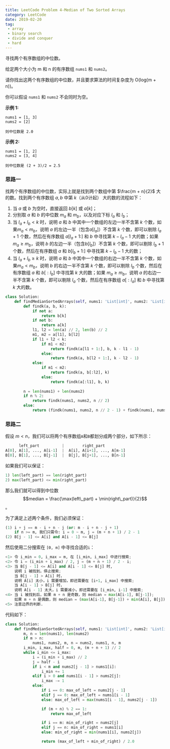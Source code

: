 ```yaml
---
title: LeetCode Problem 4-Median of Two Sorted Arrays
category: LeetCode
date: 2019-02-20
tag:
 - array
 - binary search
 - divide and conquer
 - hard
---
```


寻找两个有序数组的中位数。

给定两个大小为 m 和 n 的有序数组 `nums1` 和 `nums2`。

请你找出这两个有序数组的中位数，并且要求算法的时间复杂度为 O(log(m + n))。

你可以假设 `nums1` 和 `nums2` 不会同时为空。

**示例 1:**

```
nums1 = [1, 3]
nums2 = [2]

则中位数是 2.0
```

**示例 2:**

```
nums1 = [1, 2]
nums2 = [3, 4]

则中位数是 (2 + 3)/2 = 2.5
```

<!-- more -->

### 思路一

找两个有序数组的中位数，实际上就是找到两个数组中第 $\frac{m + n}{2}$ 大的数。找到两个有序数组 $a, b$ 中第 $k$（从0计起） 大的数的流程如下：

1. 当 $a$ 或 $b$ 为空时，直接返回 $b[k]$ 或 $a[k]$；
2. 分别取 $a$ 和 $b$ 的中位数 $m_a$ 和 $m_b$，以及对应下标 $l_a$ 和 $l_b$；
3. 当 $l_a + l_b < k$ 时，说明 $a$ 和 $b$ 中其中一个数组的左边一半不含第 $k$ 个数，如果$m_a < m_b$，说明 $a$ 的左边一半（包含$a[l_a]$）不含第 $k$ 个数，即可以剔除 $l_a + 1$ 个数，然后在有序数组 $a[l_a+1:]$ 和 $b$ 中寻找第 $k-l_a-1$ 大的数；如果 $m_a \ge m_b$，说明 $b$ 的左边一半（包含$b[l_b]$）不含第 $k$ 个数，即可以剔除 $l_b + 1$ 个数，然后在有序数组 $a$ 和 $b[l_b+1:]$ 中寻找第 $k-l_b-1$ 大的数；
4. 当 $l_a + l_b \ge k$ 时，说明 $a$ 和 $b$ 中其中一个数组的右边一半不含第 $k$ 个数，如果$m_a < m_b$，说明 $b$ 的右边一半不含第 $k$ 个数，即可以剔除 $l_b$ 个数，然后在有序数组 $a$ 和 $b[:l_b]$ 中寻找第 $k$ 大的数；如果 $m_a \ge m_b$，说明 $a$ 的右边一半不含第 $k$ 个数，即可以剔除 $l_a$ 个数，然后在有序数组 $a[:l_a]$ 和 $b$ 中寻找第 $k$ 大的数。

```python
class Solution:
    def findMedianSortedArrays(self, nums1: 'List[int]', nums2: 'List[int]') -> 'float':
        def findk(a, b, k):
            if not a:
                return b[k]
            if not b:
                return a[k]
            l1, l2 = len(a) // 2, len(b) // 2
            m1, m2 = a[l1], b[l2]
            if l1 + l2 < k:
                if m1 < m2:
                    return findk(a[l1 + 1:], b, k - l1 - 1)
                else:
                    return findk(a, b[l2 + 1:], k - l2 - 1)
            else:
                if m1 < m2:
                    return findk(a, b[:l2], k)
                else:
                    return findk(a[:l1], b, k)
        
        n = len(nums1) + len(nums2)
        if n % 2:
            return findk(nums1, nums2, n // 2)
        else:
            return (findk(nums1, nums2, n // 2 - 1) + findk(nums1, nums2, n // 2)) / 2
```

### 思路二

假设 $m < n$，我们可以将两个有序数组`A`和`B`都划分成两个部分，如下所示：

```python
      left_part          |        right_part
A[0], A[1], ..., A[i-1]  |  A[i], A[i+1], ..., A[m-1]
B[0], B[1], ..., B[j-1]  |  B[j], B[j+1], ..., B[n-1]
```

如果我们可以保证：

```python
1) len(left_part) == len(right_part)
2) max(left_part) <= min(right_part)
```

那么我们就可以得到中位数 $$median = \frac{\max(left\_part) + \min(right\_part)}{2}$$。

为了满足上述两个条件，我们必须保证：

```python
(1) i + j == m - i + n - j (or: m - i + n - j + 1)
    if n >= m, 我们只需令: i = 0 ~ m, j = (m + n + 1) / 2 - 1
(2) B[j - 1] <= A[i] and A[i - 1] <= B[j]
```

然后使用二分搜索在 `[0, m]` 中寻找合适的`i`：

```python
<1> 令 i_min = 0, i_max = m, 在 [i_min, i_max] 中进行搜索;
<2> 令 i = (i_min + i_max) / 2, j = (m + n + 1) / 2 - i;
<3> 当 B[j - 1] <= A[i] and A[i - 1] <= B[j] 时,
    说明 i 被找到，停止搜索;
    当 B[j - 1] > A[i] 时，
    说明 A[i] 太小，i 需要增加，即还需要在 [i+1, i_max] 中搜索;
    当 A[i - 1] > B[j] 时，
    说明 A[i - 1] 太大，i 需要减小，即还需要在 [i_min, i-1] 中搜索;
<4> 当 i 被找到后，如果 m + n 是奇数，则 median = max(A[i-1], B[j-1]);
    如果 m + n 是偶数，则 median = (max(A[i-1], B[j-1]) + min(A[i], B[j])) / 2;
<5> 注意边界的判断.
```

代码如下：

```python
class Solution:
    def findMedianSortedArrays(self, nums1: 'List[int]', nums2: 'List[int]') -> 'float':
        m, n = len(nums1), len(nums2)
        if m > n:
            nums1, nums2, m, n = nums2, nums1, n, m
        i_min, i_max, half = 0, m, (m + n + 1) // 2
        while i_min <= i_max:
            i = (i_min + i_max) // 2
            j = half - i
            if i < m and nums2[j - 1] > nums1[i]:
                i_min += 1
            elif i > 0 and nums1[i - 1] > nums2[j]:
                i_max -= 1
            else:
                if i == 0: max_of_left = nums2[j - 1]
                elif j == 0: max_of_left = nums1[i - 1]
                else: max_of_left = max(nums1[i - 1], nums2[j - 1])

                if (m + n) % 2 == 1:
                    return max_of_left

                if i == m: min_of_right = nums2[j]
                elif j == n: min_of_right = nums1[i]
                else: min_of_right = min(nums1[i], nums2[j])

                return (max_of_left + min_of_right) / 2.0
```

